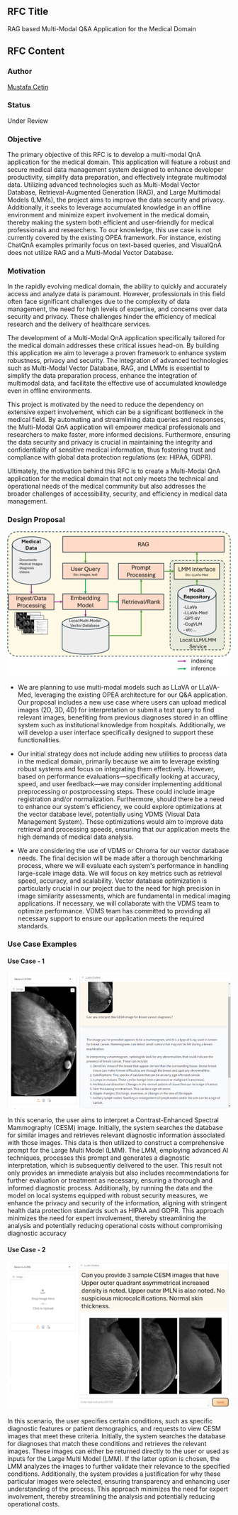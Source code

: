 ## RFC Title

RAG based Multi-Modal Q&A Application for the Medical Domain

## RFC Content

### Author

[Mustafa Cetin](https://github.com/MSCetin37) 

### Status

Under Review

### Objective
The primary objective of this RFC is to develop a multi-modal QnA application for the medical domain. This application will feature a robust and secure medical data management system designed to enhance developer productivity, simplify data preparation, and effectively integrate multimodal data. Utilizing advanced technologies such as Multi-Modal Vector Database, Retrieval-Augmented Generation (RAG), and Large Multimodal Models (LMMs), the project aims to improve the data security and privacy. Additionally, it seeks to leverage accumulated knowledge in an offline environment and minimize expert involvement in the medical domain, thereby making the system both efficient and user-friendly for medical professionals and researchers. To our knowledge, this use case is not currently covered by the existing OPEA framework. For instance, existing ChatQnA examples primarily focus on text-based queries, and VisualQnA does not utilize RAG and a Multi-Modal Vector Database.

### Motivation
In the rapidly evolving medical domain, the ability to quickly and accurately access and analyze data is paramount. However, professionals in this field often face significant challenges due to the complexity of data management, the need for high levels of expertise, and concerns over data security and privacy. These challenges hinder the efficiency of medical research and the delivery of healthcare services.

The development of a Multi-Modal QnA application specifically tailored for the medical domain addresses these critical issues head-on. By building this application we aim to leverage a proven framework to enhance system robustness, privacy and security. The integration of advanced technologies such as Multi-Modal Vector Database, RAG, and LMMs is essential to simplify the data preparation process, enhance the integration of multimodal data, and facilitate the effective use of accumulated knowledge even in offline environments.

This project is motivated by the need to reduce the dependency on extensive expert involvement, which can be a significant bottleneck in the medical field. By automating and streamlining data queries and responses, the Multi-Modal QnA application will empower medical professionals and researchers to make faster, more informed decisions. Furthermore, ensuring the data security and privacy is crucial in maintaining the integrity and confidentiality of sensitive medical information, thus fostering trust and compliance with global data protection regulations (ex: HIPAA, GDPR).

Ultimately, the motivation behind this RFC is to create a Multi-Modal QnA application for the medical domain that not only meets the technical and operational needs of the medical community but also addresses the broader challenges of accessibility, security, and efficiency in medical data management.

### Design Proposal

![image](../../assets/solution_aproach.png)

- We are planning to use multi-modal models such as LLaVA or LLaVA-Med, leveraging the existing OPEA  architecture for our Q&A application. Our proposal includes a new use case where users can upload medical images (2D, 3D, 4D) for interpretation or submit a text query to find relevant images, benefiting from previous diagnoses stored in an offline system such as institutional knowledge from hospitals. Additionally, we will develop a user interface specifically designed to support these functionalities.

- Our initial strategy does not include adding new utilities to process data in the medical domain, primarily because we aim to leverage existing robust systems and focus on integrating them effectively. However, based on performance evaluations—specifically looking at accuracy, speed, and user feedback—we may consider implementing additional preprocessing or postprocessing steps. These could include image registration and/or normalization. Furthermore, should there be a need to enhance our system's efficiency, we could explore optimizations at the vector database level, potentially using VDMS (Visual Data Management System). These optimizations would aim to improve data retrieval and processing speeds, ensuring that our application meets the high demands of medical data analysis.

- We are considering the use of VDMS or Chroma for our vector database needs. The final decision will be made after a thorough benchmarking process, where we will evaluate each system's performance in handling large-scale image data. We will focus on key metrics such as retrieval speed, accuracy, and scalability. Vector database optimization is particularly crucial in our project due to the need for high precision in image similarity assessments, which are fundamental in medical imaging applications. If necessary, we will collaborate with the VDMS team to optimize performance. VDMS team has committed to providing all necessary support to ensure our application meets the required standards.

### Use Case Examples
#### Use Case - 1

![image](../../assets/case_1.png)

In this scenario, the user aims to interpret a Contrast-Enhanced Spectral Mammography (CESM) image. Initially, the system searches the database for similar images and retrieves relevant diagnostic information associated with those images. This data is then utilized to construct a comprehensive prompt for the Large Multi Model (LMM). The LMM, employing advanced AI techniques, processes this prompt and generates a diagnostic interpretation, which is subsequently delivered to the user. This result not only provides an immediate analysis but also includes recommendations for further evaluation or treatment as necessary, ensuring a thorough and informed diagnostic process. Additionally, by running the data and the model on local systems equipped with robust security measures, we enhance the privacy and security of the information, aligning with stringent health data protection standards such as HIPAA and GDPR. This approach minimizes the need for expert involvement, thereby streamlining the analysis and potentially reducing operational costs without compromising diagnostic accuracy

#### Use Case - 2

<p align="left">
  <img src="../../assets/case_2.png" width="950" title="hover text">
</p>

In this scenario, the user specifies certain conditions, such as specific diagnostic features or patient demographics, and requests to view CESM images that meet these criteria. Initially, the system searches the database for diagnoses that match these conditions and retrieves the relevant images. These images can either be returned directly to the user or used as inputs for the Large Multi Model (LMM). If the latter option is chosen, the LMM analyzes the images to further validate their relevance to the specified conditions. Additionally, the system provides a justification for why these particular images were selected, ensuring transparency and enhancing user understanding of the process. This approach minimizes the need for expert involvement, thereby streamlining the analysis and potentially reducing operational costs.